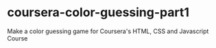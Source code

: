 # coursera-color-guessing-part1
Make a color guessing game for Coursera's HTML, CSS and Javascript Course
